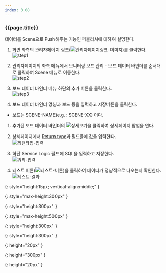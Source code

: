 ```yaml
---
index: 3.08
---
```

### {{page.title}}
데이터를 Scene으로 Push해주는 기능인 퍼블리셔에 대하여 설명한다.

1. 화면 좌측의 관리자페이지 링크(![관리자페이지링크-이미지][admin-page-link])를 클릭한다.  
![step1][step1]

1. 관리자페이지의 좌측 메뉴에서 모니터링 보드 관리 - 보드 데이터 바인더를 순서대로 클릭하여 Scene 메뉴로 이동한다.  
![step2][step2]

1. 보드 데이터 바인더 메뉴 하단의 추가 버튼을 클릭한다.  
![step3][step3]

1. 보드 데이터 바인더 명칭과 보드 등을 입력하고 저장버튼을 클릭한다.  
  - 보드는 SCENE-NAME(e.g. : SCENE-XX) 이다.

1. 추가된 보드 데이터 바인더의 ![상세보기][detail]을 클릭하여 상세페이지 팝업을 연다.

1. 상세페이지에서 [Return type](#퍼블리셔-리턴타입)과 필드들에 값을 입력한다.  
![리턴타입-입력][detail-popup]

1. 하단 Service Logic 필드에 SQL을 입력하고 저장한다.  
![쿼리-입력][query-area]

1. 테스트 버튼(![테스트-버튼][test-button])을 클릭하여 데이터가 정상적으로 나오는지 확인한다.  
![테스트-결과][test-result]


[admin-page-link]: {{site.baseurl}}/assets/tutorials/go-to-admin-page.png
{: style="height:15px; vertical-align:middle;" }

[step1]: {{site.baseurl}}/assets/tutorials/board-data-binder-00.png
{: style="max-height:300px" }

[step2]: {{site.baseurl}}/assets/tutorials/board-data-binder-01.png
{: style="height:300px" }

[step3]: {{site.baseurl}}/assets/tutorials/board-data-binder-02.png
{: style="max-height:500px" }

[detail-popup]: {{site.baseurl}}/assets/tutorials/board-data-binder-detail-popup.png
{: style="height:300px" }

[query-area]: {{site.baseurl}}/assets/tutorials/board-data-binder-query-area.png
{: style="height:300px" }

[detail]: {{site.baseurl}}/assets/tutorials/grid-detail.png
{: height="20px" }

[test-result]: {{site.baseurl}}/assets/tutorials/board-data-binder-test-result.png
{: height="300px" }

[test-button]: {{site.baseurl}}/assets/tutorials/board-data-binder-test-button.png
{: height="20px" }